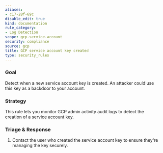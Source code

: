 ```yaml
---
aliases:
- c17-28f-69c
disable_edit: true
kind: documentation
rule_category:
- Log Detection
scope: gcp.service.account
security: compliance
source: gcp
title: GCP service account key created
type: security_rules
---
```


### Goal
Detect when a new service account key is created.  An attacker could use this key as a backdoor to your account. 

### Strategy
This rule lets you monitor GCP admin activity audit logs to detect the creation of a service account key. 

### Triage & Response
1. Contact the user who created the service account key to ensure they're managing the key securely.
